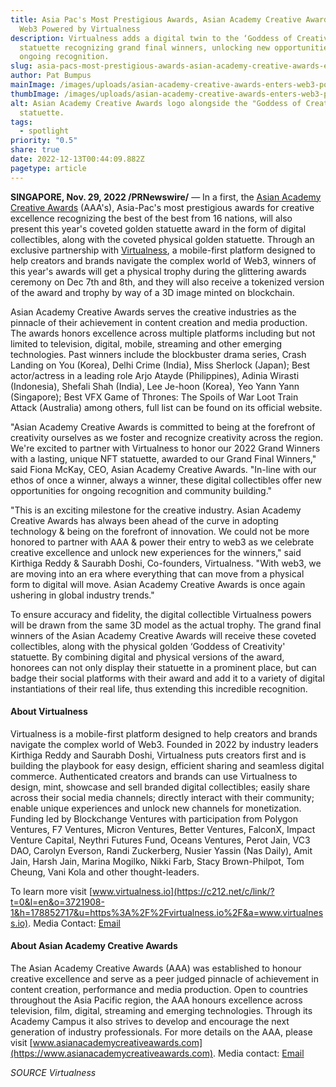 ```yaml
---
title: Asia Pac's Most Prestigious Awards, Asian Academy Creative Awards Enters
  Web3 Powered by Virtualness
description: Virtualness adds a digital twin to the ‘Goddess of Creativity’
  statuette recognizing grand final winners, unlocking new opportunities for
  ongoing recognition.
slug: asia-pacs-most-prestigious-awards-asian-academy-creative-awards-enters-web3-powered-by-virtualness
author: Pat Bumpus
mainImage: /images/uploads/asian-academy-creative-awards-enters-web3-powered-by-virtualness-featured.jpg
thumbImage: /images/uploads/asian-academy-creative-awards-enters-web3-powered-by-virtualness-thumb.jpg
alt: Asian Academy Creative Awards logo alongside the "Goddess of Creativity"
  statuette.
tags:
  - spotlight
priority: "0.5"
share: true
date: 2022-12-13T00:44:09.882Z
pagetype: article
---
```

**SINGAPORE, Nov. 29, 2022 /PRNewswire/** — In a first, the [Asian Academy Creative Awards](https://www.asianacademycreativeawards.com/) (AAA's), Asia-Pac's most prestigious awards for creative excellence recognizing the best of the best from 16 nations, will also present this year's coveted golden statuette award in the form of digital collectibles, along with the coveted physical golden statuette. Through an exclusive partnership with [Virtualness](https://virtualness.io/), a mobile-first platform designed to help creators and brands navigate the complex world of Web3, winners of this year's awards will get a physical trophy during the glittering awards ceremony on Dec 7th and 8th, and they will also receive a tokenized version of the award and trophy by way of a 3D image minted on blockchain.

Asian Academy Creative Awards serves the creative industries as the pinnacle of their achievement in content creation and media production. The awards honors excellence across multiple platforms including but not limited to television, digital, mobile, streaming and other emerging technologies. Past winners include the blockbuster drama series, Crash Landing on You (Korea), Delhi Crime (India), Miss Sherlock (Japan); Best actor/actress in a leading role Arjo Atayde (Philippines), Adinia Wirasti (Indonesia), Shefali Shah (India), Lee Je-hoon (Korea), Yeo Yann Yann (Singapore); Best VFX Game of Thrones: The Spoils of War Loot Train Attack (Australia) among others, full list can be found on its official website.

"Asian Academy Creative Awards is committed to being at the forefront of creativity ourselves as we foster and recognize creativity across the region. We're excited to partner with Virtualness to honor our 2022 Grand Winners with a lasting, unique NFT statuette, awarded to our Grand Final Winners," said Fiona McKay, CEO, Asian Academy Creative Awards. "In-line with our ethos of once a winner, always a winner, these digital collectibles offer new opportunities for ongoing recognition and community building."

"This is an exciting milestone for the creative industry. Asian Academy Creative Awards has always been ahead of the curve in adopting technology & being on the forefront of innovation. We could not be more honored to partner with AAA & power their entry to web3 as we celebrate creative excellence and unlock new experiences for the winners," said Kirthiga Reddy & Saurabh Doshi, Co-founders, Virtualness. "With web3, we are moving into an era where everything that can move from a physical form to digital will move. Asian Academy Creative Awards is once again ushering in global industry trends."

To ensure accuracy and fidelity, the digital collectible Virtualness powers will be drawn from the same 3D model as the actual trophy. The grand final winners of the Asian Academy Creative Awards will receive these coveted collectibles, along with the physical golden ‘Goddess of Creativity' statuette. By combining digital and physical versions of the award, honorees can not only display their statuette in a prominent place, but can badge their social platforms with their award and add it to a variety of digital instantiations of their real life, thus extending this incredible recognition.

#### About Virtualness

Virtualness is a mobile-first platform designed to help creators and brands navigate the complex world of Web3. Founded in 2022 by industry leaders Kirthiga Reddy and Saurabh Doshi, Virtualness puts creators first and is building the playbook for easy design, efficient sharing and seamless digital commerce. Authenticated creators and brands can use Virtualness to design, mint, showcase and sell branded digital collectibles; easily share across their social media channels; directly interact with their community; enable unique experiences and unlock new channels for monetization. Funding led by Blockchange Ventures with participation from Polygon Ventures, F7 Ventures, Micron Ventures, Better Ventures, FalconX, Impact Venture Capital, Neythri Futures Fund, Oceans Ventures, Perot Jain, VC3 DAO, Carolyn Everson, Randi Zuckerberg, Nusier Yassin (Nas Daily), Amit Jain, Harsh Jain, Marina Mogilko, Nikki Farb, Stacy Brown-Philpot, Tom Cheung, Vani Kola and other thought-leaders.

To learn more visit [www.virtualness.io](https://c212.net/c/link/?t=0&l=en&o=3721908-1&h=178852717&u=https%3A%2F%2Fvirtualness.io%2F&a=www.virtualness.io). Media Contact: [Email](<mailto: press@virtualness.io>)

#### About Asian Academy Creative Awards

The Asian Academy Creative Awards (AAA) was established to honour creative excellence and serve as a peer judged pinnacle of achievement in content creation, performance and media production. Open to countries throughout the Asia Pacific region, the AAA honours excellence across television, film, digital, streaming and emerging technologies. Through its Academy Campus it also strives to develop and encourage the next generation of industry professionals. For more details on the AAA, please visit [www.asianacademycreativeawards.com](https://www.asianacademycreativeawards.com). Media contact: [Email](<mailto: hello@asianacademycreativeawards.com>)

*SOURCE Virtualness*